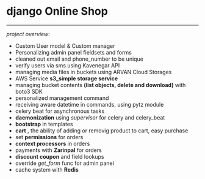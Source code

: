 # django Online Shop
------

_project overview_:

+ Custom User model & Custom manager
+ Personalizing admin panel fieldsets and forms
+ cleaned out email and phone_number to be unique
+ verify users via sms using Kavenegar API
+ managing media files in buckets using ARVAN Cloud Storages
+ AWS Service __s3_simple storage service__
+ managing bucket contents __(list objects, delete and download)__ with boto3 SDK
+ personalized management command
+ receiving aware datetime in commands, using pytz module
+ celery beat for asynchronous tasks
+ __daemonization__ using _supervisor_ for celery and celery_beat
+ __bootstrap__ in templates
+ __cart__ , the ability of adding or removig product to cart, easy purchase
+ set __permissions__ for orders
+ __context processors__ in orders
+ payments with __Zarinpal__ for orders
+ __discount coupon__ and field lookups
+ override *get_form* func for admin panel
+ cache system with __Redis__ 






